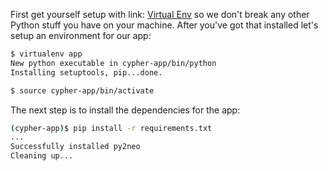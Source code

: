 First get yourself setup with link: [Virtual Env] so we don't break any other Python stuff you have on your machine. After you've got that installed let's setup an environment for our app:

```sh
$ virtualenv app
New python executable in cypher-app/bin/python
Installing setuptools, pip...done.
```

```sh
$ source cypher-app/bin/activate
```

The next step is to install the dependencies for the app:

```sh
(cypher-app)$ pip install -r requirements.txt
...
Successfully installed py2neo
Cleaning up...
```
[Virtual Env]: <http://docs.python-guide.org/en/latest/dev/virtualenvs/>
